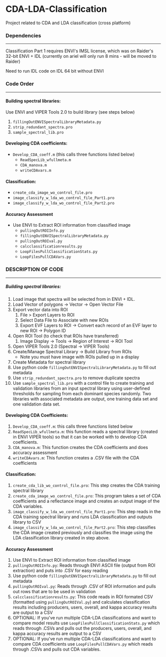 # CDA-LDA-Classification

Project related to CDA and LDA classification (cross platform)

### Dependencies
---

Classification Part 1 requires ENVI's IMSL license, which was on Raider's 32-bit ENVI + IDL
(currently on ariel will only run 8 mins - will be moved to Raider)

Need to run IDL code on IDL 64 bit without ENVI

### Code Order
---

#### Building spectral libraries:

  Use ENVI and VIPER Tools 2.0 to build library (see steps below)

1. `fillingOutENVISpectralLibraryMetadata.py`
2. `strip_redundant_spectra.pro`
3. `sample_spectral_lib.pro`

#### Developing CDA coefficients:
  * `Develop_CDA_coeff.m` (this calls three functions listed below)
    * `ReadSpecLib_wfullmeta.m`
    * `CDA_manova.m`
    * `writeCDAvars.m`

#### Classification:
  * `create_cda_image_wo_control_file.pro`
  * `image_classify_w_lda_wo_control_file_Part1.pro`
  * `image_classify_w_lda_wo_control_file_Part2.pro`

#### Accuracy Assessment
  * Use ENVI to Extract ROI information from classified image
    * `pullingOutROIInfo.py`
    * `fillingOutENVISpectralLibraryMetadata.py`
    * `pullingOutROIval.py`
    * `calcclassificationresults.py`
    * `LoopFilesPullClassificationStats.py`
    * `LoopFilesPullCDAVars.py`


### DESCRIPTION OF CODE
---

##### Building spectral libraries:

1. Load image that spectra will be selected from in ENVI + IDL.
2. Load Vector of polygons -> Vector -> Open Vector File
3. Export vector data into ROI
     1. File > Export Layers to ROI
     2. Select Data File to Associate with new ROIs
     3. Export EVF Layers to ROI -> Convert each record of an EVF layer to new ROI -> Polygon ID
4. Open ROI Tool (to check that ROIs have transferred)
     1. Image Display -> Tools -> Region of Interest -> ROI Tool
5. Open VIPER Tools 2.0 (Spectral -> VIPER Tools)
6. Create/Manage Spectral Library -> Build Library from ROIs
     * Note you must have image with ROIs pulled up in a display
7. Create Metadata for spectral library
8. Use python code `fillingOutENVISpectralLibraryMetadata.py` to fill out metadata 
9. Use `strip_redundant_spectra.pro` to remove duplicate spectra 
10. Use `sample_spectral_lib.pro` with a control file to create training and validation libraries from an input spectral library using user-defined thresholds for sampling from each dominant species randomly. Two libraries with associated metadata are output, one training data set and one validation data set.

#### Developing CDA Coefficients:

1. `Develop_CDA_coeff.m`: this calls three functions listed below
  1. `ReadSpecLib_wfullmeta.m`: this function reads a spectral library (created in ENVI VIPER tools) so that it can be worked with to develop CDA coefficients.
  2. `CDA_manova.m`: This function creates the CDA coefficients and does accuracy assessment
  3. `writeCDAvars.m`: This function creates a .CSV file with the CDA coefficients

#### Classification:

1. `create_cda_lib_wo_control_file.pro`: This step creates the CDA training spectral library
2. `create_cda_image_wo_control_file.pro`: This program takes a set of CDA coefficients and a reflectance image and creates an output image of the CDA variables.
3. `image_classify_w_lda_wo_control_file_Part1.pro`: This step reads in the CDA training spectral library and runs LDA classification and outputs library to CSV
4. `image_classify_w_lda_wo_control_file_Part2.pro`: This step classifies the CDA image created previously and classifies the image using the LDA classification library created in step above.

#### Accuracy Assessment

1. Use ENVI to Extract ROI information from classified image
2. `pullingOutROIInfo.py`: Reads through ENVI ASCII file (output from ROI extraction) and puts into .CSV for easy reading
3. Use python code `fillingOutENVISpectralLibraryMetadata.py` to fill out metadata 
4. `pullingOutROIval.py`: Reads through .CSV of ROI information and pulls out rows that are to be used in validation
5. `calcclassificationresults.py`: This code reads in ROI formated CSV (formatted using `pullingOutROIVal.py`) and calculates classification results including producers, users, overall, and kappa accuracy results are output to a CSV
6. OPTIONAL: If you've run multiple CDA-LDA classifications and want to compare model results use `LoopFilesPullClassificationStats.py` which reads through .CSVs and pulls out the producers, users, overall, and kappa accuracy results are output to a CSV
7. OPTIONAL: If you've run multiple CDA-LDA classifications and want to compare CDA coefficients use `LoopFilesPullCDAVars.py` which reads through .CSVs and pulls out CDA variables.


